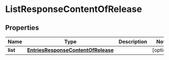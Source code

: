 # ListResponseContentOfRelease

## Properties
Name | Type | Description | Notes
------------ | ------------- | ------------- | -------------
**list** | [**EntriesResponseContentOfRelease**](EntriesResponseContentOfRelease.md) |  |  [optional]
